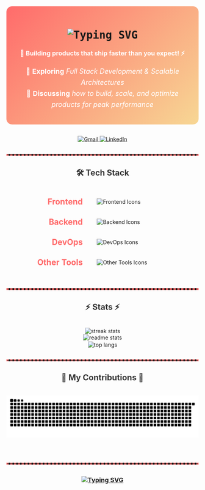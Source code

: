 <!-- HEADER SECTION -->
<div style="background: linear-gradient(135deg, #FF6B6B, #F7D794); padding: 20px; border-radius: 15px; margin-bottom: 30px;">
  <h1 align="center" style="font-family: 'Fira Code', monospace;">
    <img src="https://readme-typing-svg.herokuapp.com/?font=Fira+Code&size=36&pause=1000&color=F7F7F7&center=true&vCenter=true&width=800&height=80&lines=Hey+There+%F0%9F%91%8B,+I'm+Santanu!;Full+Stack+Dev;Optimizing+Apps;Always+Learning+Tech" alt="Typing SVG"/>
  </h1>
  <h3 align="center" style="color: #ffffff; margin-top: 20px;">
    🚀 <strong>Building products that ship faster than you expect!</strong> ⚡
  </h3>
  <p align="center" style="color: #ffffff; font-size: 18px; line-height: 1.6;">
    🌱 <strong>Exploring</strong> <em>Full Stack Development &amp; Scalable Architectures</em><br>
    💬 <strong>Discussing</strong> <em>how to build, scale, and optimize products for peak performance</em>
  </p>
</div>



<!-- CONTACT SECTION -->
<div align="center" style="margin-bottom: 30px;">
  <a href="mailto:santanu4246@gmail.com">
    <img src="https://img.shields.io/badge/Gmail-D14836?style=for-the-badge&logo=gmail&logoColor=white" alt="Gmail"/>
  </a>
  <a href="https://www.linkedin.com/in/santanu-dutta-22903125a/" target="_blank">
    <img src="https://img.shields.io/badge/LinkedIn-0077B5?style=for-the-badge&logo=linkedin&logoColor=white" alt="LinkedIn"/>
  </a>
</div>

<hr style="border: 2px dashed #FF6B6B; margin: 30px 0;"/>

<!-- TECH STACK -->
<h2 align="center" style="color: #333; margin-bottom: 20px;">🛠️ Tech Stack</h2>
<table align="center" style="margin: 0 auto; border-collapse: separate; border-spacing: 20px; width: 80%;">
  <tr>
    <td style="text-align: right; vertical-align: middle; font-size: 1.5em; color: #FF6B6B; font-weight: bold; padding-right: 10px;">
      Frontend
    </td>
    <td style="text-align: left; vertical-align: middle;">
      <img src="https://skillicons.dev/icons?i=js,ts,react,nextjs,vite,tailwind" alt="Frontend Icons" style="max-width: 100%;"/>
    </td>
  </tr>
  <tr>
    <td style="text-align: right; vertical-align: middle; font-size: 1.5em; color: #FF6B6B; font-weight: bold; padding-right: 10px;">
      Backend
    </td>
    <td style="text-align: left; vertical-align: middle;">
      <img src="https://skillicons.dev/icons?i=nodejs,prisma,postgresql,express,mongodb" alt="Backend Icons" style="max-width: 100%;"/>
    </td>
  </tr>
  <tr>
    <td style="text-align: right; vertical-align: middle; font-size: 1.5em; color: #FF6B6B; font-weight: bold; padding-right: 10px;">
      DevOps
    </td>
    <td style="text-align: left; vertical-align: middle;">
      <img src="https://skillicons.dev/icons?i=docker,vercel,nginx,aws,ubuntu" alt="DevOps Icons" style="max-width: 100%;"/>
    </td>
  </tr>
  <tr>
    <td style="text-align: right; vertical-align: middle; font-size: 1.5em; color: #FF6B6B; font-weight: bold; padding-right: 10px;">
      Other Tools
    </td>
    <td style="text-align: left; vertical-align: middle;">
      <img src="https://skillicons.dev/icons?i=vscode,git,notion,postman,py,java,cpp,c,vim,pnpm" alt="Other Tools Icons" style="max-width: 100%;"/>
    </td>
  </tr>
</table>




<hr style="border: 2px dashed #FF6B6B; margin: 30px 0;"/>

<!-- STATS SECTION -->
<h2 align="center" style="color: #333333;">⚡ Stats ⚡</h2>
<br>
<div align="center">
  <img width="390" src="https://github-readme-streak-stats-salesp07.vercel.app/?user=santanu4246&count_private=true&theme=react&border_radius=10" alt="streak stats"/>
  <br/>
  <img width="390" src="https://github-readme-stats-salesp07.vercel.app/api?username=santanu4246&show_icons=true&theme=react&rank_icon=github&border_radius=10" alt="readme stats" />
  <br/>
  <img width="325" align="center" src="https://github-readme-stats-salesp07.vercel.app/api/top-langs/?username=santanu4246&hide=HTML&langs_count=8&layout=compact&theme=react&border_radius=10&size_weight=0.5&count_weight=0.5&exclude_repo=github-readme-stats" alt="top langs" />
</div>

<hr style="border: 2px dashed #FF6B6B; margin: 30px 0;"/>

<!-- CONTRIBUTIONS SECTION -->
<div align="center">
  <h2 style="color: #333333;">🐍 My Contributions 🐍</h2>
  <br>
  <img alt="snake eating my contributions" src="https://raw.githubusercontent.com/santanu4246/santanu4246/output/github-contribution-grid-snake.svg" />
  <br/><br/><br/>
</div>

<hr style="border: 2px dashed #FF6B6B; margin: 30px 0;"/>

<!-- FOOTER SECTION -->
<h3 align="center" style="color: #333333;">
  <a href="https://git.io/typing-svg">
    <img src="https://readme-typing-svg.herokuapp.com?font=Righteous&size=25&center=true&vCenter=true&width=500&height=70&duration=4000&lines=Thanks+for+visiting+✌️!+;+Shoot+me+a+message+on+Linkedin!;I'm+always+down+to+collab+:)" alt="Typing SVG">
  </a>
</h3>
